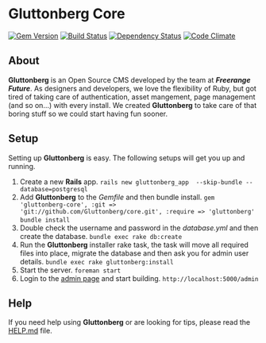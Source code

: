 # Gluttonberg Core

[![Gem Version](https://badge.fury.io/rb/gluttonberg-core.png)](http://badge.fury.io/rb/gluttonberg-core)
[![Build Status](https://travis-ci.org/Gluttonberg/core.png?branch=master)](https://travis-ci.org/Gluttonberg/core)
[![Dependency Status](https://gemnasium.com/Gluttonberg/core.png)](https://gemnasium.com/Gluttonberg/core)
[![Code Climate](https://codeclimate.com/github/Gluttonberg/core.png)](https://codeclimate.com/github/Gluttonberg/core)

## About

**Gluttonberg** is an Open Source CMS developed by the team at ***Freerange Future***. As designers and developers, we love the flexibility of Ruby, but got tired of taking care of authentication, asset mangement, page management (and so on...) with every install. We created **Gluttonberg** to take care of that boring stuff so we could start having fun sooner.

## Setup

Setting up **Gluttonberg** is easy.
The following setups will get you up and running.

1. Create a new **Rails** app.
`rails new gluttonberg_app  --skip-bundle --database=postgresql`
2. Add **Gluttonberg** to the *Gemfile* and then bundle install.
`gem 'gluttonberg-core', :git => 'git://github.com/Gluttonberg/core.git', :require => 'gluttonberg'`
`bundle install`
3. Double check the username and password in the *database.yml* and then create the database.
`bundle exec rake db:create`
4. Run the **Gluttonberg** installer rake task, the task will move all required files into place, migrate the database and then ask you for admin user details. `bundle exec rake gluttonberg:install`
5. Start the server. `foreman start`
6. Login to the [admin page](http://localhost:5000/admin) and start building. `http://localhost:5000/admin`

## Help

If you need help using **Gluttonberg** or are looking for tips, please read the [HELP.md](HELP.md) file.
